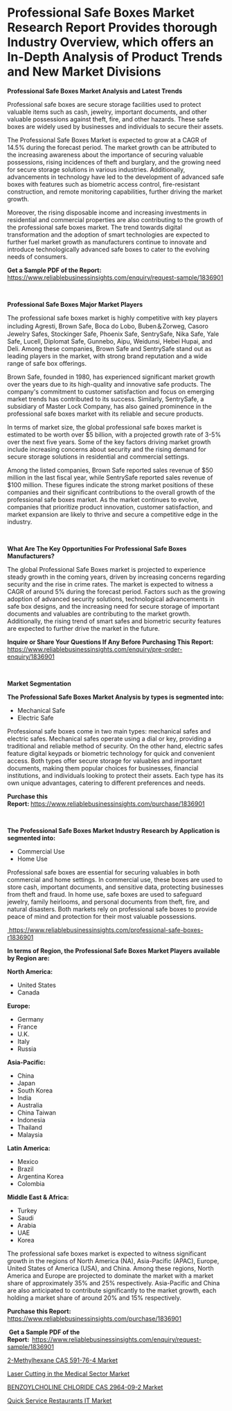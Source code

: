 <p><h1>Professional Safe Boxes Market Research Report Provides thorough Industry Overview, which offers an In-Depth Analysis of Product Trends and New Market Divisions</h1></p><p><strong>Professional Safe Boxes Market Analysis and Latest Trends</strong></p>
<p><p>Professional safe boxes are secure storage facilities used to protect valuable items such as cash, jewelry, important documents, and other valuable possessions against theft, fire, and other hazards. These safe boxes are widely used by businesses and individuals to secure their assets.</p><p>The Professional Safe Boxes Market is expected to grow at a CAGR of 14.5% during the forecast period. The market growth can be attributed to the increasing awareness about the importance of securing valuable possessions, rising incidences of theft and burglary, and the growing need for secure storage solutions in various industries. Additionally, advancements in technology have led to the development of advanced safe boxes with features such as biometric access control, fire-resistant construction, and remote monitoring capabilities, further driving the market growth.</p><p>Moreover, the rising disposable income and increasing investments in residential and commercial properties are also contributing to the growth of the professional safe boxes market. The trend towards digital transformation and the adoption of smart technologies are expected to further fuel market growth as manufacturers continue to innovate and introduce technologically advanced safe boxes to cater to the evolving needs of consumers.</p></p>
<p><strong>Get a Sample PDF of the Report:&nbsp;</strong> <a href="https://www.reliablebusinessinsights.com/enquiry/request-sample/1836901">https://www.reliablebusinessinsights.com/enquiry/request-sample/1836901</a></p>
<p>&nbsp;</p>
<p><strong>Professional Safe Boxes Major Market Players</strong></p>
<p><p>The professional safe boxes market is highly competitive with key players including Agresti, Brown Safe, Boca do Lobo, Buben＆Zorweg, Casoro Jewelry Safes, Stockinger Safe, Phoenix Safe, SentrySafe, Nika Safe, Yale Safe, Lucell, Diplomat Safe, Gunnebo, Aipu, Weidunsi, Hebei Hupai, and Deli. Among these companies, Brown Safe and SentrySafe stand out as leading players in the market, with strong brand reputation and a wide range of safe box offerings.</p><p>Brown Safe, founded in 1980, has experienced significant market growth over the years due to its high-quality and innovative safe products. The company's commitment to customer satisfaction and focus on emerging market trends has contributed to its success. Similarly, SentrySafe, a subsidiary of Master Lock Company, has also gained prominence in the professional safe boxes market with its reliable and secure products.</p><p>In terms of market size, the global professional safe boxes market is estimated to be worth over $5 billion, with a projected growth rate of 3-5% over the next five years. Some of the key factors driving market growth include increasing concerns about security and the rising demand for secure storage solutions in residential and commercial settings.</p><p>Among the listed companies, Brown Safe reported sales revenue of $50 million in the last fiscal year, while SentrySafe reported sales revenue of $100 million. These figures indicate the strong market positions of these companies and their significant contributions to the overall growth of the professional safe boxes market. As the market continues to evolve, companies that prioritize product innovation, customer satisfaction, and market expansion are likely to thrive and secure a competitive edge in the industry.</p></p>
<p>&nbsp;</p>
<p><strong>What Are The Key Opportunities For Professional Safe Boxes Manufacturers?</strong></p>
<p><p>The global Professional Safe Boxes market is projected to experience steady growth in the coming years, driven by increasing concerns regarding security and the rise in crime rates. The market is expected to witness a CAGR of around 5% during the forecast period. Factors such as the growing adoption of advanced security solutions, technological advancements in safe box designs, and the increasing need for secure storage of important documents and valuables are contributing to the market growth. Additionally, the rising trend of smart safes and biometric security features are expected to further drive the market in the future.</p></p>
<p><strong>Inquire or Share Your Questions If Any Before Purchasing This Report:</strong> <a href="https://www.reliablebusinessinsights.com/enquiry/pre-order-enquiry/1836901">https://www.reliablebusinessinsights.com/enquiry/pre-order-enquiry/1836901</a></p>
<p>&nbsp;</p>
<p><strong>Market Segmentation</strong></p>
<p><strong>The Professional Safe Boxes Market Analysis by types is segmented into:</strong></p>
<p><ul><li>Mechanical Safe</li><li>Electric Safe</li></ul></p>
<p><p>Professional safe boxes come in two main types: mechanical safes and electric safes. Mechanical safes operate using a dial or key, providing a traditional and reliable method of security. On the other hand, electric safes feature digital keypads or biometric technology for quick and convenient access. Both types offer secure storage for valuables and important documents, making them popular choices for businesses, financial institutions, and individuals looking to protect their assets. Each type has its own unique advantages, catering to different preferences and needs.</p></p>
<p><strong>Purchase this Report:&nbsp;</strong><a href="https://www.reliablebusinessinsights.com/purchase/1836901">https://www.reliablebusinessinsights.com/purchase/1836901</a></p>
<p>&nbsp;</p>
<p><strong>The Professional Safe Boxes Market Industry Research by Application is segmented into:</strong></p>
<p><ul><li>Commercial Use</li><li>Home Use</li></ul></p>
<p><p>Professional safe boxes are essential for securing valuables in both commercial and home settings. In commercial use, these boxes are used to store cash, important documents, and sensitive data, protecting businesses from theft and fraud. In home use, safe boxes are used to safeguard jewelry, family heirlooms, and personal documents from theft, fire, and natural disasters. Both markets rely on professional safe boxes to provide peace of mind and protection for their most valuable possessions.</p></p>
<p><a href="https://www.reliablebusinessinsights.com/professional-safe-boxes-r1836901">&nbsp;https://www.reliablebusinessinsights.com/professional-safe-boxes-r1836901</a></p>
<p><strong>In terms of Region, the Professional Safe Boxes Market Players available by Region are:</strong></p>
<p>
    <p> <strong> North America: </strong>
        <ul>
            <li>United States</li>
            <li>Canada</li>
        </ul>
        </p> 
    <p> <strong> Europe: </strong>
        <ul>
            <li>Germany</li>
            <li>France</li>
            <li>U.K.</li>
            <li>Italy</li>
            <li>Russia</li>
        </ul>
        </p> 
    <p> <strong> Asia-Pacific: </strong>
        <ul>
            <li>China</li>
            <li>Japan</li>
            <li>South Korea</li>
            <li>India</li>
            <li>Australia</li>
            <li>China Taiwan</li>
            <li>Indonesia</li>
            <li>Thailand</li>
            <li>Malaysia</li>
        </ul>
        </p> 
    <p> <strong> Latin America: </strong>
        <ul>
            <li>Mexico</li>
            <li>Brazil</li>
            <li>Argentina Korea</li>
            <li>Colombia</li>
        </ul>
        </p> 
    <p> <strong> Middle East & Africa: </strong>
        <ul>
            <li>Turkey</li>
            <li>Saudi</li>
            <li>Arabia</li>
            <li>UAE</li>
            <li>Korea</li>
        </ul>
    </p>
    </p>
<p><p>The professional safe boxes market is expected to witness significant growth in the regions of North America (NA), Asia-Pacific (APAC), Europe, United States of America (USA), and China. Among these regions, North America and Europe are projected to dominate the market with a market share of approximately 35% and 25% respectively. Asia-Pacific and China are also anticipated to contribute significantly to the market growth, each holding a market share of around 20% and 15% respectively.</p></p>
<p><strong>Purchase this Report: </strong><a href="https://www.reliablebusinessinsights.com/purchase/1836901">https://www.reliablebusinessinsights.com/purchase/1836901</a></p>
<p>&nbsp;<strong>Get a Sample PDF of the Report:&nbsp;&nbsp;</strong><a href="https://www.reliablebusinessinsights.com/enquiry/request-sample/1836901">https://www.reliablebusinessinsights.com/enquiry/request-sample/1836901</a></p>
<p><strong></strong></p>
<p><p><a href="https://github.com/jadenRaynor/Market-Research-Report-List-1/blob/main/2-methylhexane-cas-591-76-4-market.md">2-Methylhexane CAS 591-76-4 Market</a></p><p><a href="https://issuu.com/reportprime-2/docs/laser-cutting-in-the-medical-sector-market-size-20">Laser Cutting in the Medical Sector Market</a></p><p><a href="https://github.com/JordyBecker/Market-Research-Report-List-1/blob/main/benzoylcholine-chloride-cas-2964-09-2-market.md">BENZOYLCHOLINE CHLORIDE CAS 2964-09-2 Market</a></p><p><a href="https://issuu.com/reportprime-2/docs/quick-service-restaurants-it-market-size-2030.pptx">Quick Service Restaurants IT Market</a></p></p>